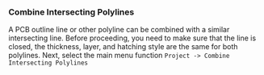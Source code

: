 ### Combine Intersecting Polylines

A PCB outline line or other polyline can be combined with a similar intersecting line. Before proceeding, you need to make sure that the line is closed, the thickness, layer, and hatching style are the same for both polylines. Next, select the main menu function `Project -> Combine Intersecting Polylines`

